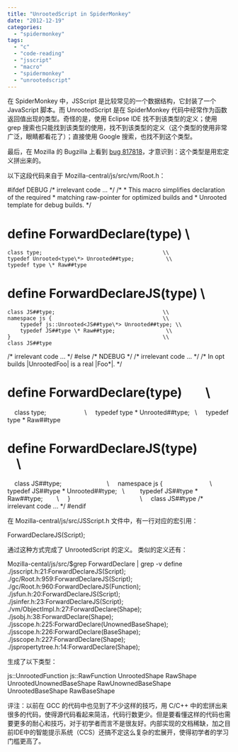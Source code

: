 ```yaml
---
title: "UnrootedScript in SpiderMonkey"
date: "2012-12-19"
categories: 
  - "spidermonkey"
tags: 
  - "c"
  - "code-reading"
  - "jsscript"
  - "macro"
  - "spidermonkey"
  - "unrootedscript"
---
```


在 SpiderMonkey 中，JSScript 是比较常见的一个数据结构，它封装了一个 JavaScript 脚本。而 UnrootedScript 是在 SpiderMonkey 代码中经常作为函数返回值出现的类型。奇怪的是，使用 Eclipse IDE 找不到该类型的定义；使用 grep 搜索也只能找到该类型的使用，找不到该类型的定义（这个类型的使用非常广泛，眼睛都看花了）；直接使用 Google 搜索，也找不到这个类型。

最后，在 Mozilla 的 Bugzilla 上看到 [bug 817818](https://bugzilla.mozilla.org/show_bug.cgi?id=817818)，才意识到：这个类型是用宏定义拼出来的。

以下这段代码来自于 Mozilla-central/js/src/vm/Root.h：

#ifdef DEBUG
/\* irrelevant code ... \*/
/\*
 \* This macro simplifies declaration of the required 
 \* matching raw-pointer for optimized builds and 
 \* Unrooted<T> template for debug builds.
 \*/
# define ForwardDeclare(type)                        \\
    class type;                                      \\
    typedef Unrooted<type\*> Unrooted##type;          \\
    typedef type \* Raw##type

# define ForwardDeclareJS(type)                      \\
    class JS##type;                                  \\
    namespace js {                                   \\
        typedef js::Unrooted<JS##type\*> Unrooted##type; \\
        typedef JS##type \* Raw##type;                \\
    }                                                \\
    class JS##type
/\* irrelevant code ... \*/
#else /\* NDEBUG \*/
/\* irrelevant code ... \*/
/\* In opt builds |UnrootedFoo| is a real |Foo\*|. \*/
# define ForwardDeclare(type)        \\
    class type;                      \\
    typedef type \* Unrooted##type;   \\
    typedef type \* Raw##type

# define ForwardDeclareJS(type)              \\
    class JS##type;                          \\
    namespace js {                           \\
        typedef JS##type \* Unrooted##type;   \\
        typedef JS##type \* Raw##type;        \\
    }                                        \\
    class JS##type
/\* irrelevant code ... \*/
#endif

在 Mozilla-central/js/src/JSScript.h 文件中，有一行对应的宏引用：

ForwardDeclareJS(Script);

通过这种方式完成了 UnrootedScript 的定义。 类似的定义还有：

Mozilla-cental/js/src/$grep ForwardDeclare | grep -v define
./jsscript.h:21:ForwardDeclareJS(Script);
./gc/Root.h:959:ForwardDeclareJS(Script);
./gc/Root.h:960:ForwardDeclareJS(Function);
./jsfun.h:20:ForwardDeclareJS(Script);
./jsinfer.h:23:ForwardDeclareJS(Script);
./vm/ObjectImpl.h:27:ForwardDeclare(Shape);
./jsobj.h:38:ForwardDeclare(Shape);
./jsscope.h:225:ForwardDeclare(UnownedBaseShape);
./jsscope.h:226:ForwardDeclare(BaseShape);
./jsscope.h:227:ForwardDeclare(Shape);
./jspropertytree.h:14:ForwardDeclare(Shape);

生成了以下类型：

js::UnrootedFunction
js::RawFunction
UnrootedShape
RawShape
UnrootedUnownedBaseShape
RawUnownedBaseShape
UnrootedBaseShape
RawBaseShape

评注：以前在 GCC 的代码中也见到了不少这样的技巧，用 C/C++ 中的宏拼出来很多的代码，使得源代码看起来简洁，代码行数更少。但是要看懂这样的代码也需要更多的耐心和技巧，对于初学者而言不是很友好。内部实现的文档稀缺，加之目前IDE中的智能提示系统（CCS）还搞不定这么复杂的宏展开，使得初学者的学习门槛更高了。

